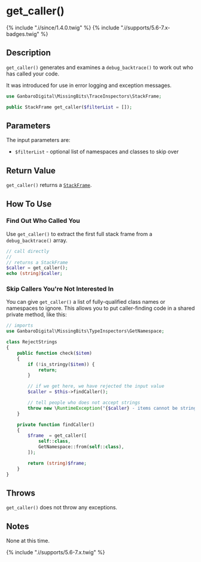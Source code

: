 # get_caller()

{% include ".i/since/1.4.0.twig" %}
{% include ".i/supports/5.6-7.x-badges.twig" %}

## Description

`get_caller()` generates and examines a `debug_backtrace()` to work out who has called your code.

It was introduced for use in error logging and exception messages.

```php
use GanbaroDigital\MissingBits\TraceInspectors\StackFrame;

public StackFrame get_caller($filterList = []);
```

## Parameters

The input parameters are:

* `$filterList` - optional list of namespaces and classes to skip over

## Return Value

`get_caller()` returns a [`StackFrame`](StackFrame.class.html).

## How To Use

### Find Out Who Called You

Use `get_caller()` to extract the first full stack frame from a `debug_backtrace()` array.

```php
// call directly
//
// returns a StackFrame
$caller = get_caller();
echo (string)$caller;
```

### Skip Callers You're Not Interested In

You can give `get_caller()` a list of fully-qualified class names or namespaces to ignore. This allows you to put caller-finding code in a shared private method, like this:

```php
// imports
use GanbaroDigital\MissingBits\TypeInspectors\GetNamespace;

class RejectStrings
{
    public function check($item)
    {
        if (!is_stringy($item)) {
            return;
        }

        // if we get here, we have rejected the input value
        $caller = $this->findCaller();

        // tell people who does not accept strings
        throw new \RuntimeException("{$caller} - items cannot be strings");
    }

    private function findCaller()
    {
        $frame  = get_caller([
            self::class,
            GetNamespace::from(self::class),
        ]);

        return (string)$frame;
    }
}
```

## Throws

`get_caller()` does not throw any exceptions.

## Notes

None at this time.

{% include ".i/supports/5.6-7.x.twig" %}

